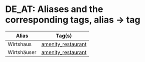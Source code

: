 # DE_AT: Aliases and the corresponding tags, alias -> tag

Alias | Tag(s) 
--- | --- 
Wirtshaus |  [amenity\_restaurant](https://taginfo.openstreetmap.org/tags/amenity=restaurant)
Wirtshäuser |  [amenity\_restaurant](https://taginfo.openstreetmap.org/tags/amenity=restaurant)
